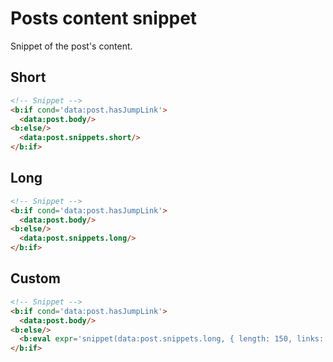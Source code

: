 <!--
@@@title:Posts content snippet@@@
@@@section:Snippets@@@
-->

# Posts content snippet

Snippet of the post's content.


## Short

```html
<!-- Snippet -->
<b:if cond='data:post.hasJumpLink'>
  <data:post.body/>
<b:else/>
  <data:post.snippets.short/>
</b:if>
```


## Long

```html
<!-- Snippet -->
<b:if cond='data:post.hasJumpLink'>
  <data:post.body/>
<b:else/>
  <data:post.snippets.long/>
</b:if>
```


## Custom

```html
<!-- Snippet -->
<b:if cond='data:post.hasJumpLink'>
  <data:post.body/>
<b:else/>
  <b:eval expr='snippet(data:post.snippets.long, { length: 150, links: false, linebreaks: false, ellipsis: true })'/>
</b:if>
```
